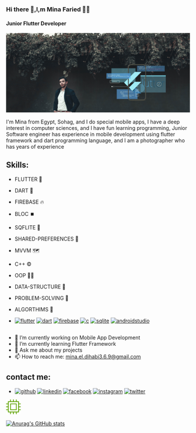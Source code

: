
### Hi there 👋,I,m Mina Faried 👨‍💻
#### Junior Flutter Developer
![Junior Flutter Developer](https://github.com/MinaFaried3/MinaFaried3/blob/main/mino_flutter2lite.jpg)


I'm Mina from Egypt, Sohag, and I do special mobile apps, I have a deep interest in computer sciences, and I have fun learning programming, Junior Software engineer has experience in mobile development using flutter framework and dart programming language, and I am a photographer who has years of experience  

## Skills: 

* FLUTTER 📱
* DART 🎯 
* FIREBASE 🔥
* BLOC ⏹️
* SQFLITE 📅
* SHARED-PREFERENCES 📌
* MVVM 🗺️ 
* C++ ©️
* OOP 👨‍💻 
* DATA-STRUCTURE 📅
* PROBLEM-SOLVING 📌
* ALGORTHIMS 📌

* [<img src='https://cdn.jsdelivr.net/npm/simple-icons@3.0.1/icons/flutter.svg' alt='flutter' height='40'>](https://flutter.dev/)  [<img src='https://cdn.jsdelivr.net/npm/simple-icons@3.0.1/icons/dart.svg' alt='dart' height='40'>](https://dart.dev/)  [<img src='https://cdn.jsdelivr.net/npm/simple-icons@3.0.1/icons/firebase.svg' alt='firebase' height='40'>](https://firebase.google.com/)  [<img src='https://cdn.jsdelivr.net/npm/simple-icons@3.0.1/icons/c.svg' alt='c' height='40'>](https://www.cplusplus.com/)  [<img src='https://cdn.jsdelivr.net/npm/simple-icons@3.0.1/icons/sqlite.svg' alt='sqlite' height='40'>](https://pub.dev/packages/sqflite)  [<img src='https://cdn.jsdelivr.net/npm/simple-icons@3.0.1/icons/androidstudio.svg' alt='androidstudio' height='40'>](https://developer.android.com/studio)  

## 
- 🔭 I’m currently working on Mobile App Development 
- 🌱 I’m currently learning Flutter Framework 
- 💬 Ask me about my projects 
- 📫 How to reach me:  mina.el.dihabi3.6.9@gmail.com 

## contact me:
* [<img src='https://cdn.jsdelivr.net/npm/simple-icons@3.0.1/icons/github.svg' alt='github' height='40'>](https://github.com/https://github.com/MinaFaried3)  [<img src='https://cdn.jsdelivr.net/npm/simple-icons@3.0.1/icons/linkedin.svg' alt='linkedin' height='40'>](https://www.linkedin.com/in/https://www.linkedin.com/in/minafaried//)  [<img src='https://cdn.jsdelivr.net/npm/simple-icons@3.0.1/icons/facebook.svg' alt='facebook' height='40'>](https://www.facebook.com/https://www.facebook.com/mina.f.eldihabi)  [<img src='https://cdn.jsdelivr.net/npm/simple-icons@3.0.1/icons/instagram.svg' alt='instagram' height='40'>](https://www.instagram.com/https://www.instagram.com/mino_f.eldihabi/)  [<img src='https://cdn.jsdelivr.net/npm/simple-icons@3.0.1/icons/twitter.svg' alt='twitter' height='40'>](https://twitter.com/https://twitter.com/mina_eldihabi) 




<a href='https://docs.github.com/en/developers'><img src='https://raw.githubusercontent.com/acervenky/animated-github-badges/master/assets/devbadge.gif' width='40' height='40'></a> 

[![Anurag's GitHub stats](https://github-readme-stats.vercel.app/api?username=MinaFaried3)](https://github.com/anuraghazra/github-readme-stats)






